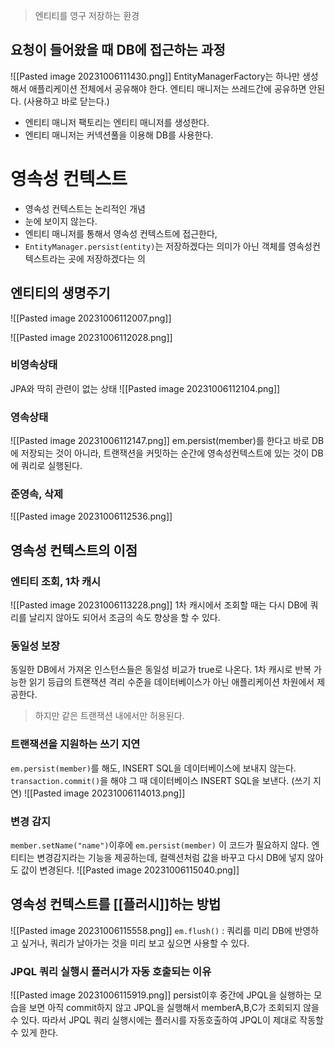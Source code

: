>엔티티를 영구 저장하는 환경

## 요청이 들어왔을 때 DB에 접근하는 과정
![[Pasted image 20231006111430.png]]
EntityManagerFactory는 하나만 생성해서 애플리케이션 전체에서 공유해야 한다.
엔티티 매니저는 쓰레드간에 공유하면 안된다. (사용하고 바로 닫는다.)
- 엔티티 매니저 팩토리는 엔티티 매니저를 생성한다.
- 엔티티 매니저는 커넥션풀을 이용해 DB를 사용한다.

# 영속성 컨텍스트
- 영속성 컨텍스트는 논리적인 개념
- 눈에 보이지 않는다.
- 엔티티 매니저를 통해서 영속성 컨텍스트에 접근한다,
- `EntityManager.persist(entity)`는 저장하겠다는 의미가 아닌 객체를 영속성컨텍스트라는 곳에 저장하겠다는 의

## 엔티티의 생명주기
![[Pasted image 20231006112007.png]]

![[Pasted image 20231006112028.png]]

### 비영속상태
JPA와 딱히 관련이 없는 상태
![[Pasted image 20231006112104.png]]
### 영속상태
![[Pasted image 20231006112147.png]]
em.persist(member)를 한다고 바로 DB에 저장되는 것이 아니라,
트랜잭션을 커밋하는 순간에 영속성컨텍스트에 있는 것이 DB에 쿼리로 실행된다.

### 준영속, 삭제
![[Pasted image 20231006112536.png]]

## 영속성 컨텍스트의 이점

### 엔티티 조회, 1차 캐시
![[Pasted image 20231006113228.png]]
1차 캐시에서 조회할 때는 다시 DB에 쿼리를 날리지 않아도 되어서 조금의 속도 향상을 할 수 있다. 
### 동일성 보장
동일한 DB에서 가져온 인스턴스들은 동일성 비교가 true로 나온다.
1차 캐시로 반복 가능한 읽기 등급의 트랜잭션 격리 수준을 데이터베이스가 아닌 애플리케이션 차원에서 제공한다. 
> 하지만 같은 트랜잭션 내에서만 허용된다.
### 트랜잭션을 지원하는 쓰기 지연
`em.persist(member)`를 해도, INSERT SQL을 데이터베이스에 보내지 않는다.
`transaction.commit()`을 해야 그 때 데이터베이스 INSERT SQL을 보낸다. (쓰기 지연)
![[Pasted image 20231006114013.png]]
### 변경 감지
`member.setName("name")`이후에 
`em.persist(member)` 이 코드가 필요하지 않다.
엔티티는 변경감지라는 기능을 제공하는데, 컬렉션처럼 값을 바꾸고 다시 DB에 넣지 않아도 값이 변경된다.
![[Pasted image 20231006115040.png]]
## 영속성 컨텍스트를 [[플러시]]하는 방법
![[Pasted image 20231006115558.png]]
`em.flush()` : 쿼리를 미리 DB에 반영하고 싶거나, 쿼리가 날아가는 것을 미리 보고 싶으면 사용할 수 있다.

### JPQL 쿼리 실행시 플러시가 자동 호출되는 이유
![[Pasted image 20231006115919.png]]
persist이후 중간에 JPQL을 실행하는 모습을 보면 아직 commit하지 않고  JPQL을 실행해서 memberA,B,C가 조회되지 않을 수 있다. 따라서 JPQL 쿼리 실행시에는 플러시를 자동호출하여 JPQL이 제대로 작동할 수 있게 한다.